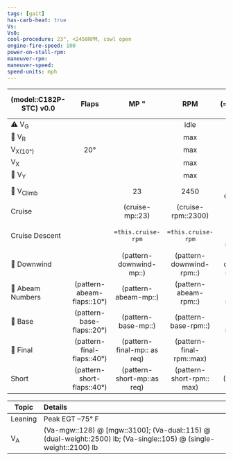 ```yaml
---
tags: [gait]
has-carb-heat: true
Vs:
Vs0:
cool-procedure: 23", <2450RPM, cowl open
engine-fire-speed: 100
power-on-stall-rpm:
maneuver-rpm:
maneuver-speed:
speed-units: mph
---
```


| **(model::C182P-STC)** v0.0 |         **Flaps**          |          **MP "**           |          **RPM**          | **IAS (`=this.speed-units`)** |
| --------------------------- |:--------------------------:|:---------------------------:|:-------------------------:|:-----------------------------:|
| ⚠️ V<sub>G</sub>            |                            |                             |           idle            |           (Vg::86)            |
| 🛫 V<sub>R</sub>            |                            |                             |            max            |           (Vr::60)            |
| V<sub>X(10°)</sub>          |            20°             |                             |            max            |          (Vx10::60)           |
| V<sub>X</sub>               |                            |                             |            max            |           (Vx::70)            |
| 🛫 V<sub>Y</sub>            |                            |                             |            max            |           (Vy::89)            |
| 🛫 V<sub>Climb</sub>        |                            |             23              |           2450            |      (cruise-climb::105)      |
| Cruise                      |                            |       (cruise-mp::23)       |    (cruise-rpm::2300)     |       (cruise-speed::)        |
| Cruise Descent              |                            |     `=this.cruise-rpm`      |    `=this.cruise-rpm`     |  (cruise-descent-speed::90)   |
| 🛬 Downwind                 |                            |   (pattern-downwind-mp::)   | (pattern-downwind-rpm::)  | (pattern-downwind-speed::90)  |
| 🛬 Abeam Numbers            | (pattern-abeam-flaps::10°) |    (pattern-abeam-mp::)     |   (pattern-abeam-rpm::)   |   (pattern-abeam-speed::80)   |
| 🛬 Base                     | (pattern-base-flaps::20°)  |     (pattern-base-mp::)     |   (pattern-base-rpm::)    |   (pattern-base-speed::70)    |
| 🛬 Final                    | (pattern-final-flaps::40°) | (pattern-final-mp:: as req) | (pattern-final-rpm::max)  |          (Vref::70)           |
| Short                       | (pattern-short-flaps::40°) | (pattern-short-mp::as req)  | (pattern-short-rpm:: max) |         (Vshort::69)          |

| Topic         | Details                                                                                                       |
| ------------- |:------------------------------------------------------------------------------------------------------------- |
| Leaning       |     Peak EGT –75° F                                                                      | 
| V<sub>A</sub> | (Va-mgw::128) @ [mgw::3100]; (Va-dual::115) @ (dual-weight::2500) lb; (Va-single::105) @ (single-weight::2100) lb |
